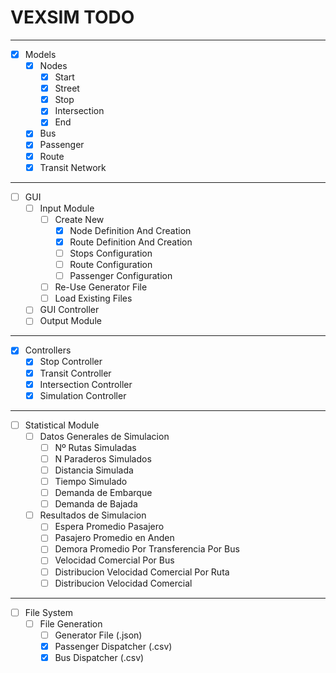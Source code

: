 # VEXSIM TODO

---
- [x] Models 
  - [x] Nodes
    - [x] Start
    - [x] Street
    - [x] Stop
    - [x] Intersection
    - [x] End
  - [x] Bus
  - [x] Passenger
  - [x] Route
  - [x] Transit Network
---
- [ ] GUI
  - [ ] Input Module
      - [ ] Create New
        - [x] Node Definition And Creation
        - [x] Route Definition And Creation
        - [ ] Stops Configuration
        - [ ] Route Configuration
        - [ ] Passenger Configuration
      - [ ] Re-Use Generator File
      - [ ] Load Existing Files
  - [ ] GUI Controller
  - [ ] Output Module

---
- [x] Controllers
  - [x] Stop Controller
  - [x] Transit Controller
  - [x] Intersection Controller
  - [x] Simulation Controller
---
- [ ] Statistical Module
  - [ ] Datos Generales de Simulacion
    - [ ] Nº Rutas Simuladas
    - [ ] N Paraderos Simulados
    - [ ] Distancia Simulada
    - [ ] Tiempo Simulado
    - [ ] Demanda de Embarque
    - [ ] Demanda de Bajada
  - [ ] Resultados de Simulacion
    - [ ] Espera Promedio Pasajero
    - [ ] Pasajero Promedio en Anden
    - [ ] Demora Promedio Por Transferencia Por Bus
    - [ ] Velocidad Comercial Por Bus
    - [ ] Distribucion Velocidad Comercial Por Ruta
    - [ ] Distribucion Velocidad Comercial 
---
- [ ] File System
  - [ ] File Generation
    - [ ] Generator File (.json)
    - [x] Passenger Dispatcher (.csv)
    - [x] Bus Dispatcher (.csv)
